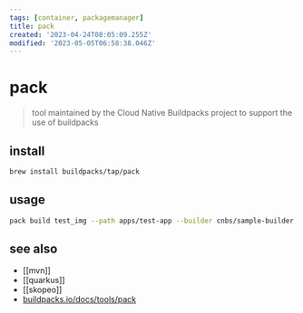 ```yaml
---
tags: [container, packagemanager]
title: pack
created: '2023-04-24T08:05:09.255Z'
modified: '2023-05-05T06:58:38.046Z'
---
```


# pack

> tool maintained by the Cloud Native Buildpacks project to support the use of buildpacks

## install

```sh
brew install buildpacks/tap/pack
```

## usage

```sh
pack build test_img --path apps/test-app --builder cnbs/sample-builder:bionic
```

## see also

- [[mvn]]
- [[quarkus]]
- [[skopeo]]
- [buildpacks.io/docs/tools/pack](https://buildpacks.io/docs/tools/pack/)
